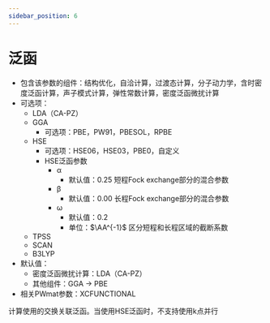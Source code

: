 ```yaml
---
sidebar_position: 6
---
```


# 泛函

- 包含该参数的组件：结构优化，自洽计算，过渡态计算，分子动力学，含时密度泛函计算，声子模式计算，弹性常数计算，密度泛函微扰计算
- 可选项：
  - LDA（CA-PZ）
  - GGA
    - 可选项：PBE，PW91，PBESOL，RPBE
  - HSE
    - 可选项：HSE06，HSE03，PBE0，自定义
    - HSE泛函参数
      - α
        - 默认值：0.25
        短程Fock exchange部分的混合参数
      - β
        - 默认值：0.00
        长程Fock exchange部分的混合参数
      - ω
        - 默认值：0.2
        - 单位：$\AA^{-1}$
        区分短程和长程区域的截断系数
  - TPSS
  - SCAN
  - B3LYP
- 默认值：
  - 密度泛函微扰计算：LDA（CA-PZ）
  - 其他组件：GGA -> PBE
- 相关PWmat参数：XCFUNCTIONAL

计算使用的交换关联泛函。当使用HSE泛函时，不支持使用k点并行